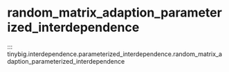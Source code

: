 # random_matrix_adaption_parameterized_interdependence

::: tinybig.interdependence.parameterized_interdependence.random_matrix_adaption_parameterized_interdependence